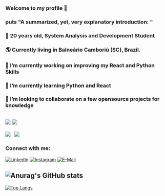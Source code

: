### Welcome to my profile 👋

<!--
**leonardomrDev/leonardomrDev** is a ✨ _special_ ✨ repository because its `README.md` (this file) appears on your GitHub profile.
-->

### puts "A summarized, yet, very explanatory introduction: "

### 🙇 20 years old, System Analysis and Development Student
### 🌎 Currently living in Balneário Camboriú (SC), Brazil.
### 🔭 I’m currently working on improving my React and Python Skills
### 🌱 I’m currently learning Python and React
### 👯 I’m looking to collaborate on a few opensource projects for knowledge
<!-- 📫 How to reach me: [E-Mail](mailto:leonardomr@protonmail.com?subject=[GitHub]%20Leonardo%20Martins) -->

![](https://img.shields.io/badge/Code-Python-informational?style=flat&logo=python&logoColor=white&color=2bbc8a) ![](https://img.shields.io/badge/Code-Ruby-informational?style=flat&logo=ruby&logoColor=white&color=2bbc8a)
---------------------------------------------------------------
![](https://img.shields.io/badge/Code-React-informational?style=flat&logo=react&logoColor=white&color=2bbc8a) &nbsp;&nbsp;![](https://img.shields.io/badge/Code-CSS-informational?style=flat&logo=css3&logoColor=white&color=2bbc8a)


### Connect with me:

[![LinkedIn](https://img.shields.io/static/v1?label=LinkedIn&message=%20&color=yellow&logo=&style=flat-square&logoColor=white)](https://www.linkedin.com/in/leonardo-martins-593017183/)
[![Instagram](https://img.shields.io/static/v1?label=Instagram&message=%20&color=orange&logo=Instagram&style=flat-square&logoColor=white)](https://www.instagram.com/leonardomr8/)
[![E-Mail](https://img.shields.io/static/v1?label=E-Mail&message=%20&color=red&logo=gmail&style=flat-square&logoColor=white)](mailto:leonardomr@protonmail.com)

![Anurag's GitHub stats](https://github-readme-stats.vercel.app/api?username=leonardomrDev&theme=chartreuse-dark&show_icons=true)
---------------------------------------------------------------
[![Top Langs](https://github-readme-stats.vercel.app/api/top-langs/?username=leonardomrDev&theme=chartreuse-dark&show_icons=true)](https://github.com/anuraghazra/github-readme-stats)
